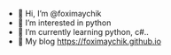- 👋 Hi, I’m @foximaychik
- 👀 I’m interested in python
- 🌱 I’m currently learning python, c#..
- 🔵 My blog https://foximaychik.github.io
